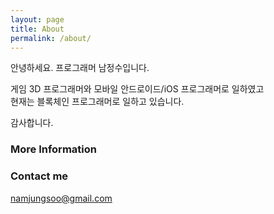 ```yaml
---
layout: page
title: About
permalink: /about/
---
```


안녕하세요. 프로그래머 남정수입니다.  

게임 3D 프로그래머와 모바일 안드로이드/iOS 프로그래머로 일하였고  
현재는 블록체인 프로그래머로 일하고 있습니다.  

감사합니다.  

### More Information


### Contact me

[namjungsoo@gmail.com](mailto:namjungsoo@gmail.com)